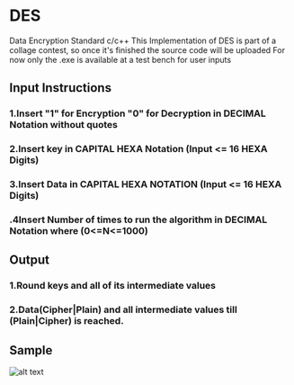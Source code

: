 # DES
Data Encryption Standard c/c++
This Implementation of DES is part of a collage contest, so once it's finished the source code will be uploaded
For now only the .exe is available at a test bench for user inputs 
## Input Instructions
### 1.Insert "1" for Encryption "0" for Decryption in DECIMAL Notation without quotes
### 2.Insert key in CAPITAL HEXA Notation (Input <= 16 HEXA Digits)
### 3.Insert Data in CAPITAL HEXA NOTATION (Input <= 16 HEXA Digits)
### .4Insert Number of times to run the algorithm in DECIMAL Notation where (0<=N<=1000)

## Output
### 1.Round keys and all of its intermediate values
### 2.Data(Cipher|Plain) and all intermediate values till (Plain|Cipher) is reached.

## Sample

![alt text](https://ibb.co/5RGL7wq)




